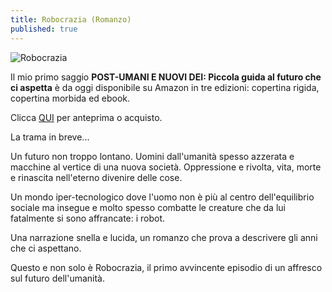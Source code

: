 ```yaml
---
title: Robocrazia (Romanzo)
published: true
---
```


![Robocrazia]({{site.baseurl}}/img/Robocrazia_Copertina.jpg)

Il mio primo saggio **POST-UMANI E NUOVI DEI: Piccola guida al futuro che ci aspetta** è da oggi disponibile su Amazon in tre edizioni: copertina rigida, copertina morbida ed ebook.

Clicca [QUI](https://amzn.eu/d/63rUSH8) per anteprima o acquisto.

La trama in breve...

Un futuro non troppo lontano.
Uomini dall'umanità spesso azzerata e macchine al vertice di una nuova società.
Oppressione e rivolta, vita, morte e rinascita nell'eterno divenire delle cose.

Un mondo iper-tecnologico dove l'uomo non è più al centro dell'equilibrio sociale ma insegue e molto spesso combatte le creature che da lui fatalmente si sono affrancate: i robot.

Una narrazione snella e lucida, un romanzo che prova a descrivere gli anni che ci aspettano.

Questo e non solo è Robocrazia, il primo avvincente episodio di un affresco sul futuro dell'umanità.

